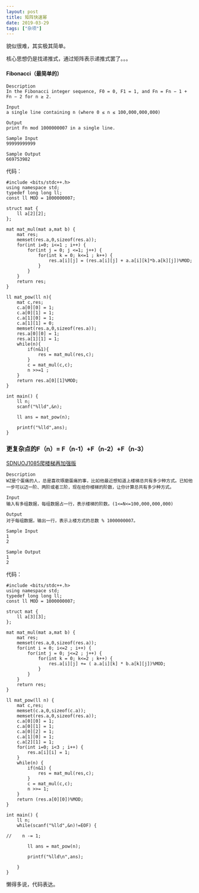 ```yaml
---
layout: post
title: 矩阵快速幂
date: 2019-03-29
tags: ["杂项"]
---
```


<!-- wp:paragraph -->

貌似很难，其实极其简单。

<!-- /wp:paragraph -->

<!-- wp:paragraph -->

核心思想仍是找递推式，通过矩阵表示递推式罢了。。。

<!-- /wp:paragraph -->

<!-- wp:heading {"level":4} -->

#### Fibonacci（最简单的）

<!-- /wp:heading -->

<!-- wp:code -->

    Description
    In the Fibonacci integer sequence, F0 = 0, F1 = 1, and Fn = Fn − 1 + Fn − 2 for n ≥ 2.

    Input
    a single line containing n (where 0 ≤ n ≤ 100,000,000,000)

    Output
    print Fn mod 1000000007 in a single line.

    Sample Input
    99999999999

    Sample Output
    669753982

<!-- /wp:code -->

<!-- wp:paragraph -->

代码：

<!-- /wp:paragraph -->

<!-- wp:code -->

    #include <bits/stdc++.h>
    using namespace std;
    typedef long long ll;
    const ll MOD = 1000000007;

    struct mat {
        ll a[2][2];
    };

    mat mat_mul(mat a,mat b) {
        mat res;
        memset(res.a,0,sizeof(res.a));
        for(int i=0; i<=1 ; i++) {
            for(int j = 0; j <=1; j++) {
                for(int k = 0; k<=1 ; k++) {
                    res.a[i][j] = (res.a[i][j] + a.a[i][k]*b.a[k][j])%MOD;
                }
            }
        }
        return res;
    }

    ll mat_pow(ll n){
        mat c,res;
        c.a[0][0] = 1;
        c.a[0][1] = 1;
        c.a[1][0] = 1;
        c.a[1][1] = 0;
        memset(res.a,0,sizeof(res.a));
        res.a[0][0] = 1;
        res.a[1][1] = 1;
        while(n){
            if(n&1){
                res = mat_mul(res,c);
            }
            c = mat_mul(c,c);
            n >>=1 ;
        }
        return res.a[0][1]%MOD;
    }

    int main() {
        ll n;
        scanf("%lld",&n);

        ll ans = mat_pow(n);

        printf("%lld",ans);
    }

<!-- /wp:code -->

<!-- wp:heading {"level":3} -->

### 更复杂点的F（n）= F（n-1）+F（n-2）+F（n-3）

<!-- /wp:heading -->

<!-- wp:paragraph -->

[SDNUOJ1085爬楼梯再加强版](http://www.acmicpc.sdnu.edu.cn/problem/show/1085)

<!-- /wp:paragraph -->

<!-- wp:code -->

    Description
    WZ是个蛋痛的人，总是喜欢琢磨蛋痛的事，比如他最近想知道上楼梯总共有多少种方式。已知他一步可以迈一阶、两阶或者三阶，现在给你楼梯的阶数，让你计算总共有多少种方式。

    Input
    输入有多组数据，每组数据占一行，表示楼梯的阶数。(1<=N<=100,000,000,000)

    Output
    对于每组数据，输出一行，表示上楼方式的总数 % 1000000007。

    Sample Input
    1
    2

    Sample Output
    1
    2

<!-- /wp:code -->

<!-- wp:paragraph -->

代码：

<!-- /wp:paragraph -->

<!-- wp:code -->

    #include <bits/stdc++.h>
    using namespace std;
    typedef long long ll;
    const ll MOD = 1000000007;

    struct mat {
        ll a[3][3];
    };

    mat mat_mul(mat a,mat b) {
        mat res;
        memset(res.a,0,sizeof(res.a));
        for(int i = 0; i<=2 ; i++) {
            for(int j = 0; j<=2 ; j++) {
                for(int k = 0; k<=2 ; k++) {
                    res.a[i][j] += ( a.a[i][k] * b.a[k][j])%MOD;
                }
            }
        }
        return res;
    }

    ll mat_pow(ll n) {
        mat c,res;
        memset(c.a,0,sizeof(c.a));
        memset(res.a,0,sizeof(res.a));
        c.a[0][0] = 1;
        c.a[0][1] = 1;
        c.a[0][2] = 1;
        c.a[1][0] = 1;
        c.a[2][1] = 1;
        for(int i=0; i<3 ; i++) {
            res.a[i][i] = 1;
        }
        while(n) {
            if(n&1) {
                res = mat_mul(res,c);
            }
            c = mat_mul(c,c);
            n >>= 1;
        }
        return (res.a[0][0])%MOD;
    }

    int main() {
        ll n;
        while(scanf("%lld",&n)!=EOF) {

    //    n -= 1;

            ll ans = mat_pow(n);

            printf("%lld\n",ans);

        }
    }

<!-- /wp:code -->

<!-- wp:paragraph -->

懒得多说，代码表达。

<!-- /wp:paragraph -->
